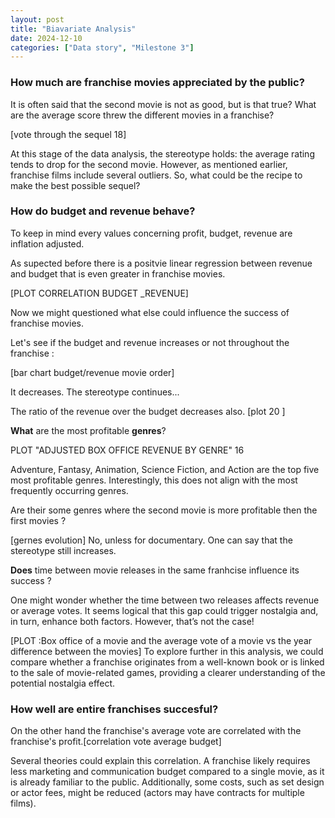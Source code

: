 ```yaml
---
layout: post
title: "Biavariate Analysis"
date: 2024-12-10
categories: ["Data story", "Milestone 3"]
---
```

### How much are franchise movies appreciated by the public?
It is often said that the second movie is not as good, but is that true? What are the average score threw the different movies in a franchise? 

[vote through the sequel 18]

At this stage of the data analysis, the stereotype holds: the average rating tends to drop for the second movie. However, as mentioned earlier, franchise films include several outliers. So, what could be the recipe to make the best possible sequel?

### How do budget and revenue behave?
To keep in mind every values concerning profit, budget, revenue are inflation adjusted. 

As supected before there is a positvie linear regression between revenue and budget that is even greater in franchise movies. 

[PLOT CORRELATION BUDGET _REVENUE]

Now we might questioned what else could influence the success of franchise movies. 

Let's see if the budget and revenue increases or not throughout the franchise : 

[bar chart budget/revenue movie order]

It decreases. The stereotype continues...

The ratio of the revenue over the budget decreases also. 
[plot 20 ]

**What** are the most profitable **genres**? 

PLOT "ADJUSTED BOX OFFICE REVENUE BY GENRE" 16

Adventure, Fantasy, Animation, Science Fiction, and Action are the top five most profitable genres. Interestingly, this does not align with the most frequently occurring genres. 

Are their some genres where the second movie is more profitable then the first movies ? 

[gernes evolution]
No, unless for documentary. One can say that the stereotype still increases. 


**Does** time between movie releases in the same franhcise influence its success ? 

One might wonder whether the time between two releases affects revenue or average votes. It seems logical that this gap could trigger nostalgia and, in turn, enhance both factors. However, that’s not the case!

[PLOT :Box office of a movie and the average vote of a movie vs the year difference between the movies]
To explore further in this analysis, we could compare whether a franchise originates from a well-known book or is linked to the sale of movie-related games, providing a clearer understanding of the potential nostalgia effect.

### How well are entire franchises succesful? 
On the other hand the franchise's average vote are correlated with the franchise's profit.[correlation vote average budget]

Several theories could explain this correlation. A franchise likely requires less marketing and communication budget compared to a single movie, as it is already familiar to the public. Additionally, some costs, such as set design or actor fees, might be reduced (actors may have contracts for multiple films).











